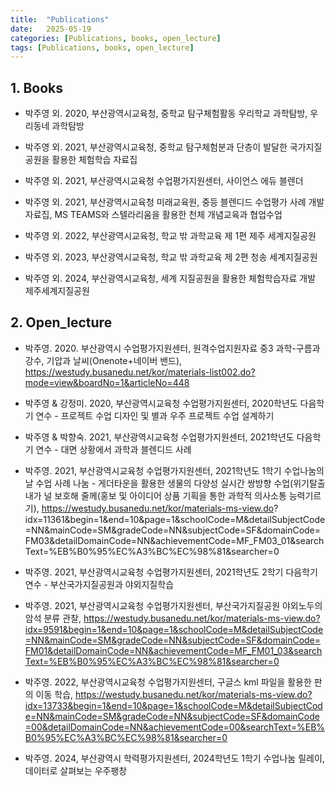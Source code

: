 ```yaml
---
title:  "Publications"
date:   2025-05-19 
categories: [Publications, books, open_lecture]
tags: [Publications, books, open_lecture]
---
```

## 1. Books

  - 박주영 외. 2020, 부산광역시교육청, 중학교 탐구체험활동 우리학교 과학탐방, 우리동네 과학탐방

  - 박주영 외. 2021, 부산광역시교육청, 중학교 탐구체험분과 단층이 발달한 국가지질공원을 활용한 체험학습 자료집

  - 박주영 외. 2021, 부산광역시교육청 수업평가지원센터, 사이언스 에듀 블렌더

  - 박주영 외. 2021, 부산광역시교육청 미래교육원, 중등 블렌디드 수업평가 사례 개발 자료집, MS TEAMS와 스텔라리움을 활용한 천체 개념교육과 협업수업

  - 박주영 외. 2022, 부산광역시교육청, 학교 밖 과학교육 제 1편 제주 세계지질공원

  - 박주영 외. 2023, 부산광역시교육청, 학교 밖 과학교육 제 2편 청송 세계지질공원

  - 박주영 외. 2024, 부산광역시교육청, 세계 지질공원을 활용한 체험학습자료 개발 제주세계지질공원


## 2. Open_lecture

  - 박주영. 2020. 부산광역시 수업평가지원센터, 원격수업지원자료 중3 과학-구름과 강수, 기압과 날씨(Onenote+네이버 밴드), https://westudy.busanedu.net/kor/materials-list002.do?mode=view&boardNo=1&articleNo=448

  - 박주영 & 강정미. 2020, 부산광역시교육청 수업평가지원센터, 2020학년도 다음학기 연수 - 프로젝트 수업 디자인 및 별과 우주 프로젝트 수업 설계하기

  - 박주영 & 박향숙. 2021, 부산광역시교육청 수업평가지원센터, 2021학년도 다음학기 연수 - 대면 상황에서 과학과 블렌디드 사례

  - 박주영. 2021, 부산광역시교육청 수업평가지원센터, 2021학년도 1학기 수업나눔의 날 수업 사례 나눔 -  게더타운을 활용한 생물의 다양성 실시간 쌍방향 수업(위기탈출 내가 널 보호해 줄께(홍보 및 아이디어 상품 기획을 통한 과학적 의사소통 능력기르기), https://westudy.busanedu.net/kor/materials-ms-view.do?
idx=11361&begin=1&end=10&page=1&schoolCode=M&detailSubjectCode=NN&mainCode=SM&gradeCode=NN&subjectCode=SF&domainCode=FM03&detailDomainCode=NN&achievementCode=MF_FM03_01&searchText=%EB%B0%95%EC%A3%BC%EC%98%81&searcher=0

  - 박주영. 2021, 부산광역시교육청 수업평가지원센터, 2021학년도 2학기 다음학기 연수 - 부산국가지질공원과 야외지질학습
  
  - 박주영. 2021, 부산광역시교육청 수업평가지원센터, 부산국가지질공원 야외노두의 암석 분류 관찰, https://westudy.busanedu.net/kor/materials-ms-view.do?idx=9591&begin=1&end=10&page=1&schoolCode=M&detailSubjectCode=NN&mainCode=SM&gradeCode=NN&subjectCode=SF&domainCode=FM01&detailDomainCode=NN&achievementCode=MF_FM01_03&searchText=%EB%B0%95%EC%A3%BC%EC%98%81&searcher=0

  - 박주영. 2022, 부산광역시교육청 수업평가지원센터, 구글스 kml 파일을 활용한 판의 이동 학습, https://westudy.busanedu.net/kor/materials-ms-view.do?idx=13733&begin=1&end=10&page=1&schoolCode=M&detailSubjectCode=NN&mainCode=SM&gradeCode=NN&subjectCode=SF&domainCode=00&detailDomainCode=NN&achievementCode=00&searchText=%EB%B0%95%EC%A3%BC%EC%98%81&searcher=0

  - 박주영. 2024, 부산광역시 학력평가지원센터, 2024학년도 1학기 수업나눔 릴레이, 데이터로 살펴보는 우주팽창
